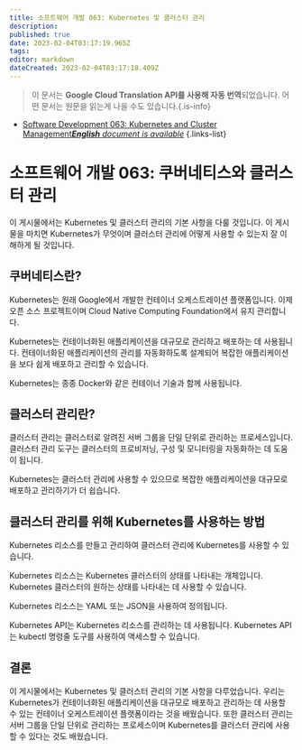 ```yaml
---
title: 소프트웨어 개발 063: Kubernetes 및 클러스터 관리
description: 
published: true
date: 2023-02-04T03:17:19.965Z
tags: 
editor: markdown
dateCreated: 2023-02-04T03:17:18.409Z
---
```


> 이 문서는 **Google Cloud Translation API를 사용해 자동 번역**되었습니다.
어떤 문서는 원문을 읽는게 나을 수도 있습니다.{.is-info}



- [Software Development 063: Kubernetes and Cluster Management***English** document is available*](/en/Knowledge-base/Software-Development/Learning/software-development-063-kubernetes-and-cluster-management)
{.links-list}


# 소프트웨어 개발 063: 쿠버네티스와 클러스터 관리

이 게시물에서는 Kubernetes 및 클러스터 관리의 기본 사항을 다룰 것입니다. 이 게시물을 마치면 Kubernetes가 무엇이며 클러스터 관리에 어떻게 사용할 수 있는지 잘 이해하게 될 것입니다.

## 쿠버네티스란?

Kubernetes는 원래 Google에서 개발한 컨테이너 오케스트레이션 플랫폼입니다. 이제 오픈 소스 프로젝트이며 Cloud Native Computing Foundation에서 유지 관리합니다.

Kubernetes는 컨테이너화된 애플리케이션을 대규모로 관리하고 배포하는 데 사용됩니다. 컨테이너화된 애플리케이션의 관리를 자동화하도록 설계되어 복잡한 애플리케이션을 보다 쉽게 배포하고 관리할 수 있습니다.

Kubernetes는 종종 Docker와 같은 컨테이너 기술과 함께 사용됩니다.

## 클러스터 관리란?

클러스터 관리는 클러스터로 알려진 서버 그룹을 단일 단위로 관리하는 프로세스입니다. 클러스터 관리 도구는 클러스터의 프로비저닝, 구성 및 모니터링을 자동화하는 데 도움이 됩니다.

Kubernetes는 클러스터 관리에 사용할 수 있으므로 복잡한 애플리케이션을 대규모로 배포하고 관리하기가 더 쉽습니다.

## 클러스터 관리를 위해 Kubernetes를 사용하는 방법

Kubernetes 리소스를 만들고 관리하여 클러스터 관리에 Kubernetes를 사용할 수 있습니다.

Kubernetes 리소스는 Kubernetes 클러스터의 상태를 나타내는 개체입니다. Kubernetes 클러스터의 원하는 상태를 나타내는 데 사용할 수 있습니다.

Kubernetes 리소스는 YAML 또는 JSON을 사용하여 정의됩니다.

Kubernetes API는 Kubernetes 리소스를 관리하는 데 사용됩니다. Kubernetes API는 kubectl 명령줄 도구를 사용하여 액세스할 수 있습니다.

## 결론

이 게시물에서는 Kubernetes 및 클러스터 관리의 기본 사항을 다루었습니다. 우리는 Kubernetes가 컨테이너화된 애플리케이션을 대규모로 배포하고 관리하는 데 사용할 수 있는 컨테이너 오케스트레이션 플랫폼이라는 것을 배웠습니다. 또한 클러스터 관리는 서버 그룹을 단일 단위로 관리하는 프로세스이며 Kubernetes를 클러스터 관리에 사용할 수 있다는 것도 배웠습니다.